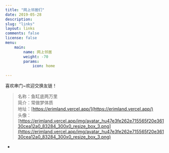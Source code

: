 ```yaml
---
title: "网上邻居们"
date: 2019-05-28
description: 
slug: "links"
layout: links
comments: false
license: false
menu: 
    main:
        name: 网上邻居
        weight: -70
        params:
            icon: home
        
---
```

<style>
.article-header {
    display: none;
  }
.article-footer {
	display: none;
  }

</style>






 喜欢串门~欢迎交换友链！


> 名称：鱼缸底两万里  
> 简介：常做梦体质  
> 地址：[https://erimland.vercel.app/](https://erimland.vercel.app/)  
> 头像：[https://erimland.vercel.app/img/avatar_hu47e3fe262e715565f20e36130cea12a0_83284_300x0_resize_box_3.png](https://erimland.vercel.app/img/avatar_hu47e3fe262e715565f20e36130cea12a0_83284_300x0_resize_box_3.png)

-